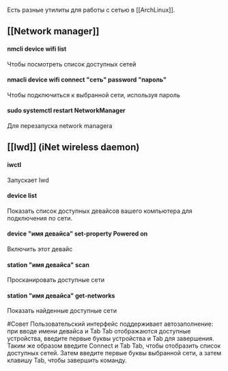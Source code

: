 
Есть разные утилиты для работы с сетью в [[ArchLinux]]. 

## [[Network manager]] 



#### nmcli device wifi list 
Чтобы посмотреть список доступных сетей

#### nmacli device wifi connect "сеть" password "пароль"
Чтобы подключиться к выбранной сети, используя пароль

#### sudo systemctl restart NetworkManager
Для перезапуска network managera

## [[Iwd]] (iNet wireless daemon)

#### iwctl 
Запускает Iwd

#### device list
Показать список доступных девайсов вашего компьютера для подключения по сети.

#### device "имя девайса" set-property Powered on
Включить этот девайс

#### station "имя девайса" scan
Просканировать доступные сети

#### station "имя девайса" get-networks
Показать найденные доступные сети

 #Совет Пользовательский интерфейс поддерживает автозаполнение: при вводе имени девайса и Tab Tab отображаются доступные устройства, введите первые буквы устройства и Tab для завершения. Таким же образом введите Connect и Tab Tab, чтобы отобразить список доступных сетей. Затем введите первые буквы выбранной сети, а затем клавишу Tab, чтобы завершить команду.

















